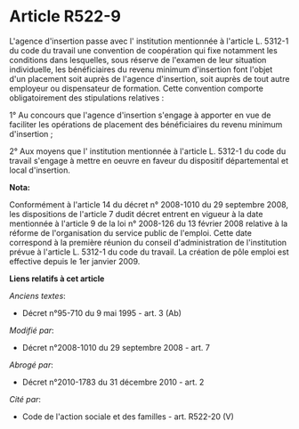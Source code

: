 # Article R522-9

L'agence d'insertion passe avec l'     institution mentionnée à l'article L. 5312-1 du code du travail  une convention de
coopération qui fixe notamment les conditions dans lesquelles, sous réserve de l'examen de leur situation individuelle, les
bénéficiaires du revenu minimum d'insertion font l'objet d'un placement soit auprès de l'agence d'insertion, soit auprès de
tout autre employeur ou dispensateur de formation. Cette convention comporte obligatoirement des stipulations relatives : 

1° Au concours que l'agence d'insertion s'engage à apporter en vue de faciliter les opérations de placement des bénéficiaires
du revenu minimum d'insertion ; 

2° Aux moyens que l'     institution mentionnée à l'article L. 5312-1 du code du travail  s'engage à mettre en oeuvre en
faveur du dispositif départemental et local d'insertion.

**Nota:**

Conformément à l'article 14 du décret n° 2008-1010 du 29 septembre 2008, les dispositions de l'article 7 dudit décret entrent
en vigueur à la date mentionnée à l'article 9 de la loi n° 2008-126 du 13 février 2008 relative à la réforme de
l'organisation du service public de l'emploi. Cette date correspond à la première réunion du conseil d'administration de
l'institution prévue à l'article L. 5312-1 du code du travail. La création de pôle emploi est effective depuis le 1er janvier
2009.

**Liens relatifs à cet article**

_Anciens textes_:

  - Décret n°95-710 du 9 mai 1995 - art. 3 (Ab)

_Modifié par_:

  - Décret n°2008-1010 du 29 septembre 2008 - art. 7

_Abrogé par_:

  - Décret n°2010-1783 du 31 décembre 2010 - art. 2

_Cité par_:

  - Code de l'action sociale et des familles - art. R522-20 (V)
